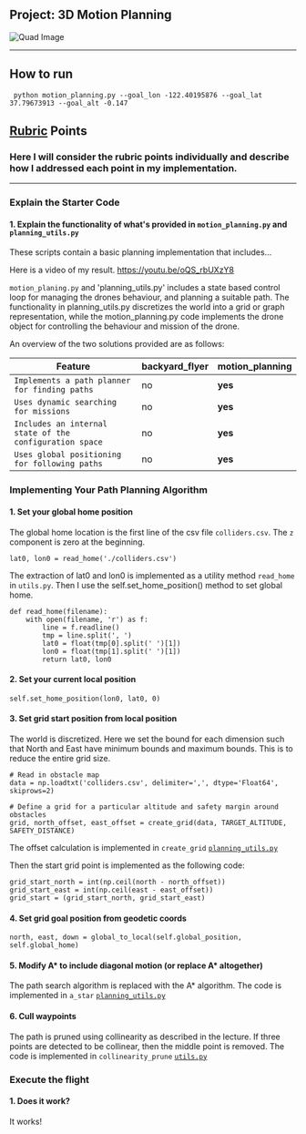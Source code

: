 ## Project: 3D Motion Planning
![Quad Image](./misc/enroute.png)

---
## How to run
```
 python motion_planning.py --goal_lon -122.40195876 --goal_lat 37.79673913 --goal_alt -0.147
 ```

## [Rubric](https://review.udacity.com/#!/rubrics/1534/view) Points
### Here I will consider the rubric points individually and describe how I addressed each point in my implementation.  

---
### Explain the Starter Code

#### 1. Explain the functionality of what's provided in `motion_planning.py` and `planning_utils.py`
These scripts contain a basic planning implementation that includes...

Here is a video of my result.
https://youtu.be/oQS_rbUXzY8

`motion_planing.py` and 'planning_utils.py' includes a state based control loop for managing the drones behaviour, and planning a suitable path. The functionality in planning_utils.py discretizes the world into a grid or graph representation, while the motion_planning.py code implements the drone object for controlling the behaviour and mission of the drone.

An overview of the two solutions provided are as follows:

Feature | backyard_flyer | motion_planning
--- | --- | ---
`Implements a path planner for finding paths` | no | **yes**
`Uses dynamic searching for missions` | no | **yes**
`Includes an internal state of the configuration space` | no | **yes**
`Uses global positioning for following paths` | no | **yes**

### Implementing Your Path Planning Algorithm

#### 1. Set your global home position
The global home location is the first line of the csv file `colliders.csv`. The `z` component is zero at the beginning.

```
lat0, lon0 = read_home('./colliders.csv')
```

The extraction of lat0 and lon0 is implemented as a utility method `read_home` in `utils.py`. Then I use the self.set_home_position() method to set global home.

```
def read_home(filename):
    with open(filename, 'r') as f:
        line = f.readline()
        tmp = line.split(', ')
        lat0 = float(tmp[0].split(' ')[1])
        lon0 = float(tmp[1].split(' ')[1])
        return lat0, lon0
```

#### 2. Set your current local position

```
self.set_home_position(lon0, lat0, 0)
```

#### 3. Set grid start position from local position
The world is discretized. Here we set the bound for each dimension such that North and East have minimum bounds and maximum bounds. This is to reduce the entire grid size.

```
# Read in obstacle map
data = np.loadtxt('colliders.csv', delimiter=',', dtype='Float64', skiprows=2)

# Define a grid for a particular altitude and safety margin around obstacles
grid, north_offset, east_offset = create_grid(data, TARGET_ALTITUDE, SAFETY_DISTANCE)
```

The offset calculation is implemented in `create_grid` [`planning_utils.py`](planning_utils.py#L6)

Then the start grid point is implemented as the following code:

```
grid_start_north = int(np.ceil(north - north_offset))
grid_start_east = int(np.ceil(east - east_offset))
grid_start = (grid_start_north, grid_start_east)
```

#### 4. Set grid goal position from geodetic coords

```
north, east, down = global_to_local(self.global_position, self.global_home)
```

#### 5. Modify A* to include diagonal motion (or replace A* altogether)
The path search algorithm is replaced with the A* algorithm. The code is implemented in `a_star` [`planning_utils.py`](planning_utils.py#L91)

#### 6. Cull waypoints 
The path is pruned using collinearity as described in the lecture. If three points are detected to be collinear, then the middle point is removed. The code is implemented in `collinearity_prune` [`utils.py`](utils.py#L21)


### Execute the flight
#### 1. Does it work?
It works!
